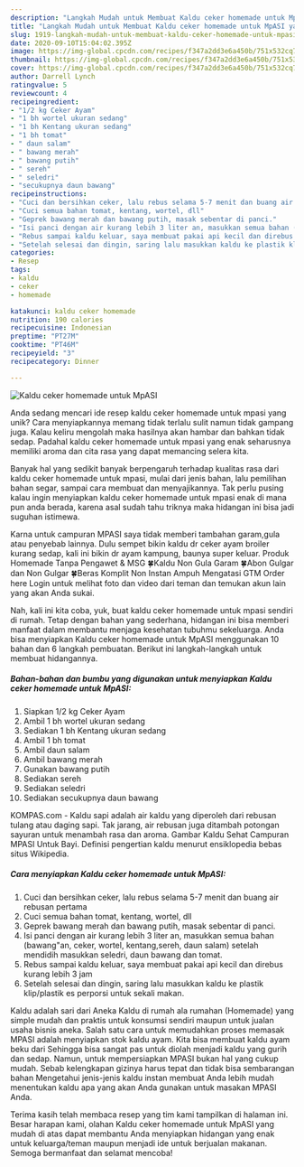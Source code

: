 ```yaml
---
description: "Langkah Mudah untuk Membuat Kaldu ceker homemade untuk MpASI yang Lezat"
title: "Langkah Mudah untuk Membuat Kaldu ceker homemade untuk MpASI yang Lezat"
slug: 1919-langkah-mudah-untuk-membuat-kaldu-ceker-homemade-untuk-mpasi-yang-lezat
date: 2020-09-10T15:04:02.395Z
image: https://img-global.cpcdn.com/recipes/f347a2dd3e6a450b/751x532cq70/kaldu-ceker-homemade-untuk-mpasi-foto-resep-utama.jpg
thumbnail: https://img-global.cpcdn.com/recipes/f347a2dd3e6a450b/751x532cq70/kaldu-ceker-homemade-untuk-mpasi-foto-resep-utama.jpg
cover: https://img-global.cpcdn.com/recipes/f347a2dd3e6a450b/751x532cq70/kaldu-ceker-homemade-untuk-mpasi-foto-resep-utama.jpg
author: Darrell Lynch
ratingvalue: 5
reviewcount: 4
recipeingredient:
- "1/2 kg Ceker Ayam"
- "1 bh wortel ukuran sedang"
- "1 bh Kentang ukuran sedang"
- "1 bh tomat"
- " daun salam"
- " bawang merah"
- " bawang putih"
- " sereh"
- " seledri"
- "secukupnya daun bawang"
recipeinstructions:
- "Cuci dan bersihkan ceker, lalu rebus selama 5-7 menit dan buang air rebusan pertama"
- "Cuci semua bahan tomat, kentang, wortel, dll"
- "Geprek bawang merah dan bawang putih, masak sebentar di panci."
- "Isi panci dengan air kurang lebih 3 liter an, masukkan semua bahan (bawang&#34;an, ceker, wortel, kentang,sereh, daun salam) setelah mendidih masukkan seledri, daun bawang dan tomat."
- "Rebus sampai kaldu keluar, saya membuat pakai api kecil dan direbus kurang lebih 3 jam"
- "Setelah selesai dan dingin, saring lalu masukkan kaldu ke plastik klip/plastik es perporsi untuk sekali makan."
categories:
- Resep
tags:
- kaldu
- ceker
- homemade

katakunci: kaldu ceker homemade 
nutrition: 190 calories
recipecuisine: Indonesian
preptime: "PT27M"
cooktime: "PT46M"
recipeyield: "3"
recipecategory: Dinner

---
```



![Kaldu ceker homemade untuk MpASI](https://img-global.cpcdn.com/recipes/f347a2dd3e6a450b/751x532cq70/kaldu-ceker-homemade-untuk-mpasi-foto-resep-utama.jpg)

Anda sedang mencari ide resep kaldu ceker homemade untuk mpasi yang unik? Cara menyiapkannya memang tidak terlalu sulit namun tidak gampang juga. Kalau keliru mengolah maka hasilnya akan hambar dan bahkan tidak sedap. Padahal kaldu ceker homemade untuk mpasi yang enak seharusnya memiliki aroma dan cita rasa yang dapat memancing selera kita.

Banyak hal yang sedikit banyak berpengaruh terhadap kualitas rasa dari kaldu ceker homemade untuk mpasi, mulai dari jenis bahan, lalu pemilihan bahan segar, sampai cara membuat dan menyajikannya. Tak perlu pusing kalau ingin menyiapkan kaldu ceker homemade untuk mpasi enak di mana pun anda berada, karena asal sudah tahu triknya maka hidangan ini bisa jadi suguhan istimewa.

Karna untuk campuran MPASI saya tidak memberi tambahan garam,gula atau penyebab lainnya. Dulu sempet bikin kaldu dr ceker ayam broiler kurang sedap, kali ini bikin dr ayam kampung, baunya super keluar. Produk Homemade Tanpa Pengawet &amp; MSG 🍀Kaldu Non Gula Garam 🍀Abon Gulgar dan Non Gulgar 🍀Beras Komplit Non Instan Ampuh Mengatasi GTM Order here Login untuk melihat foto dan video dari teman dan temukan akun lain yang akan Anda sukai.


Nah, kali ini kita coba, yuk, buat kaldu ceker homemade untuk mpasi sendiri di rumah. Tetap dengan bahan yang sederhana, hidangan ini bisa memberi manfaat dalam membantu menjaga kesehatan tubuhmu sekeluarga. Anda bisa menyiapkan Kaldu ceker homemade untuk MpASI menggunakan 10 bahan dan 6 langkah pembuatan. Berikut ini langkah-langkah untuk membuat hidangannya.

<!--inarticleads1-->

##### Bahan-bahan dan bumbu yang digunakan untuk menyiapkan Kaldu ceker homemade untuk MpASI:

1. Siapkan 1/2 kg Ceker Ayam
1. Ambil 1 bh wortel ukuran sedang
1. Sediakan 1 bh Kentang ukuran sedang
1. Ambil 1 bh tomat
1. Ambil  daun salam
1. Ambil  bawang merah
1. Gunakan  bawang putih
1. Sediakan  sereh
1. Sediakan  seledri
1. Sediakan secukupnya daun bawang


KOMPAS.com - Kaldu sapi adalah air kaldu yang diperoleh dari rebusan tulang atau daging sapi. Tak jarang, air rebusan juga ditambah potongan sayuran untuk menambah rasa dan aroma. Gambar Kaldu Sehat Campuran MPASI Untuk Bayi. Definisi pengertian kaldu menurut ensiklopedia bebas situs Wikipedia. 

<!--inarticleads2-->

##### Cara menyiapkan Kaldu ceker homemade untuk MpASI:

1. Cuci dan bersihkan ceker, lalu rebus selama 5-7 menit dan buang air rebusan pertama
1. Cuci semua bahan tomat, kentang, wortel, dll
1. Geprek bawang merah dan bawang putih, masak sebentar di panci.
1. Isi panci dengan air kurang lebih 3 liter an, masukkan semua bahan (bawang&#34;an, ceker, wortel, kentang,sereh, daun salam) setelah mendidih masukkan seledri, daun bawang dan tomat.
1. Rebus sampai kaldu keluar, saya membuat pakai api kecil dan direbus kurang lebih 3 jam
1. Setelah selesai dan dingin, saring lalu masukkan kaldu ke plastik klip/plastik es perporsi untuk sekali makan.


Kaldu adalah sari dari Aneka Kaldu di rumah ala rumahan (Homemade) yang simple mudah dan praktis untuk konsumsi sendiri maupun untuk jualan usaha bisnis aneka. Salah satu cara untuk memudahkan proses memasak MPASI adalah menyiapkan stok kaldu ayam. Kita bisa membuat kaldu ayam beku dari Sehingga bisa sangat pas untuk diolah menjadi kaldu yang gurih dan sedap. Namun, untuk mempersiapkan MPASI bukan hal yang cukup mudah. Sebab kelengkapan gizinya harus tepat dan tidak bisa sembarangan bahan Mengetahui jenis-jenis kaldu instan membuat Anda lebih mudah menentukan kaldu apa yang akan Anda gunakan untuk masakan MPASI Anda. 

Terima kasih telah membaca resep yang tim kami tampilkan di halaman ini. Besar harapan kami, olahan Kaldu ceker homemade untuk MpASI yang mudah di atas dapat membantu Anda menyiapkan hidangan yang enak untuk keluarga/teman maupun menjadi ide untuk berjualan makanan. Semoga bermanfaat dan selamat mencoba!

